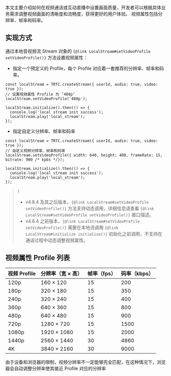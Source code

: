 本文主要介绍如何在视频通话或互动直播中设置画面质量，开发者可以根据具体业务需求调整视频画面的清晰度和流畅度，获得更好的用户体验。
视频属性包括分辨率、帧率和码率。

## 实现方式

通过本地音视频流 Stream 对象的 `{@link LocalStream#setVideoProfile setVideoProfile()}` 方法设置视频属性：

- 指定一个预定义的 Profile，每个 Profile 对应着一套推荐的分辨率、帧率和码率。
```
const localStream = TRTC.createStream({ userId, audio: true, video: true });
// 设置视频属性 Profile 为 ‘480p’
localStream.setVideoProfile('480p');

localStream.initialize().then(() => {
  console.log('local stream init success');
  localStream.play('local_stream');
});
```

- 指定自定义分辨率、帧率和码率
```
const localStream = TRTC.createStream({ userId, audio: true, video: true });
// 自定义视频分辨率、帧率和码率
localStream.setVideoProfile({ width: 640, height: 480, frameRate: 15, bitrate: 900 /* kpbs */});

localStream.initialize().then(() => {
  console.log('local stream init success');
  localStream.play('local_stream');
});
```

> !
> - v4.8.4 及其之后版本，`{@link LocalStream#setVideoProfile setVideoProfile()}` 方法支持动态调用，详细信息请查看 `{@link LocalStream#setVideoProfile setVideoProfile()}` 接口描述。
> - v4.8.4 之前版本，`{@link LocalStream#setVideoProfile setVideoProfile()}` 需要在本地流调用 `{@link LocalStream#initialize initialize()}` 初始化之前调用，不支持在通话过程中动态调整视频属性。

## 视频属性 Profile 列表

| 视频 Profile | 分辨率（宽 × 高） | 帧率（fps） | 码率（kbps） |
| :----------- | :---------------- | :---------- | :----------- |
| 120p         | 160 × 120         | 15          | 200          |
| 180p         | 320 × 180         | 15          | 350          |
| 240p         | 320 × 240         | 15          | 400          |
| 360p         | 640 × 360         | 15          | 800          |
| 480p         | 640 × 480         | 15          | 900          |
| 720p         | 1280 × 720        | 15          | 1500         |
| 1080p        | 1920 × 1080       | 15          | 2000         |
| 1440p        | 2560 × 1440       | 30          | 4860         |
| 4K           | 3840 × 2160       | 30          | 9000         |

由于设备和浏览器的限制，视频分辨率不一定能够完全匹配，在这种情况下，浏览器会自动调整分辨率使其接近 Profile 对应的分辨率
